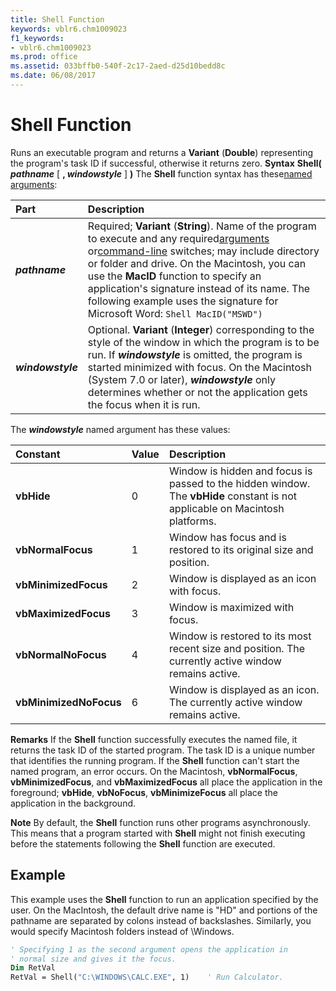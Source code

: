 ```yaml
---
title: Shell Function
keywords: vblr6.chm1009023
f1_keywords:
- vblr6.chm1009023
ms.prod: office
ms.assetid: 033bffb0-540f-2c17-2aed-d25d10bedd8c
ms.date: 06/08/2017
---
```



# Shell Function



Runs an executable program and returns a  **Variant** (**Double**) representing the program's task ID if successful, otherwise it returns zero.
 **Syntax**
 **Shell( _pathname_** [ **, _windowstyle_** ] **)**
The  **Shell** function syntax has these[named arguments](vbe-glossary.md):


|**Part**|**Description**|
|:-----|:-----|
|**_pathname_**|Required;  **Variant** (**String**). Name of the program to execute and any required[arguments](vbe-glossary.md) or[command-line](vbe-glossary.md) switches; may include directory or folder and drive. On the Macintosh, you can use the **MacID** function to specify an application's signature instead of its name. The following example uses the signature for Microsoft Word: `Shell MacID("MSWD")`|
|**_windowstyle_**|Optional.  **Variant** (**Integer**) corresponding to the style of the window in which the program is to be run. If **_windowstyle_** is omitted, the program is started minimized with focus. On the Macintosh (System 7.0 or later), **_windowstyle_** only determines whether or not the application gets the focus when it is run.|

The  **_windowstyle_** named argument has these values:


|**Constant**|**Value**|**Description**|
|:-----|:-----|:-----|
|**vbHide**|0|Window is hidden and focus is passed to the hidden window. The  **vbHide** constant is not applicable on Macintosh platforms.|
|**vbNormalFocus**|1|Window has focus and is restored to its original size and position.|
|**vbMinimizedFocus**|2|Window is displayed as an icon with focus.|
|**vbMaximizedFocus**|3|Window is maximized with focus.|
|**vbNormalNoFocus**|4|Window is restored to its most recent size and position. The currently active window remains active.|
|**vbMinimizedNoFocus**|6|Window is displayed as an icon. The currently active window remains active.|

 **Remarks**
If the  **Shell** function successfully executes the named file, it returns the task ID of the started program. The task ID is a unique number that identifies the running program. If the **Shell** function can't start the named program, an error occurs.
On the Macintosh,  **vbNormalFocus**, **vbMinimizedFocus**, and **vbMaximizedFocus** all place the application in the foreground; **vbHide**, **vbNoFocus**, **vbMinimizeFocus** all place the application in the background.

 **Note**  By default, the  **Shell** function runs other programs asynchronously. This means that a program started with **Shell** might not finish executing before the statements following the **Shell** function are executed.


## Example

This example uses the  **Shell** function to run an application specified by the user. On the MacIntosh, the default drive name is "HD" and portions of the pathname are separated by colons instead of backslashes. Similarly, you would specify Macintosh folders instead of \Windows.


```vb
' Specifying 1 as the second argument opens the application in 
' normal size and gives it the focus.
Dim RetVal
RetVal = Shell("C:\WINDOWS\CALC.EXE", 1)    ' Run Calculator.


```


